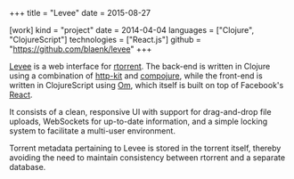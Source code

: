 +++
title = "Levee"
date = 2015-08-27

[work]
kind = "project"
date = 2014-04-04
languages = ["Clojure", "ClojureScript"]
technologies = ["React.js"]
github = "https://github.com/blaenk/levee"
+++

[Levee] is a web interface for [rtorrent]. The back-end is written in Clojure using a combination of [http-kit] and [compojure], while the front-end is written in ClojureScript using [Om], which itself is built on top of Facebook's [React].

[Levee]: https://github.com/blaenk/levee
[rtorrent]: http://rakshasa.github.io/rtorrent/
[http-kit]: http://http-kit.org
[compojure]: https://github.com/weavejester/compojure
[Om]: https://github.com/swannodette/om
[React]: http://facebook.github.io/react/

It consists of a clean, responsive UI with support for drag-and-drop file uploads, WebSockets for up-to-date information, and a simple locking system to facilitate a multi-user environment.

Torrent metadata pertaining to Levee is stored in the torrent itself, thereby avoiding the need to maintain consistency between rtorrent and a separate database.
